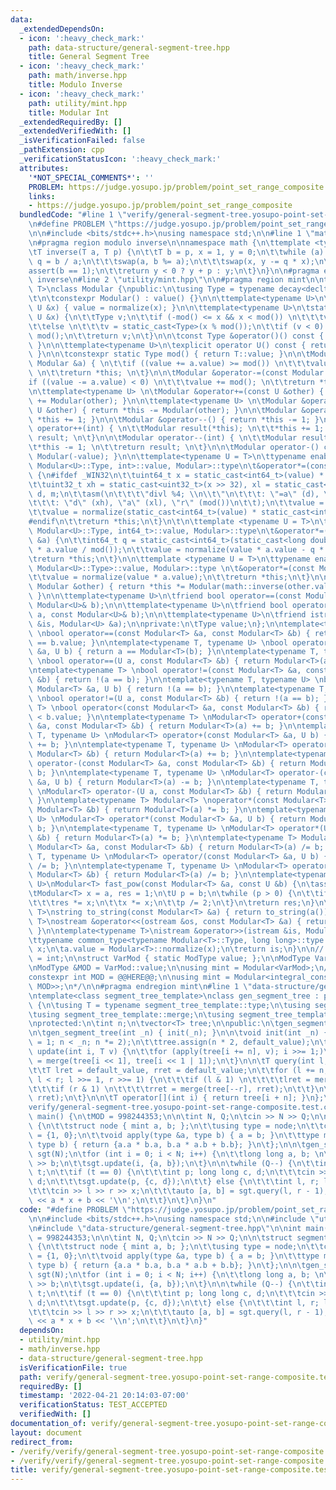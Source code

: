```yaml
---
data:
  _extendedDependsOn:
  - icon: ':heavy_check_mark:'
    path: data-structure/general-segment-tree.hpp
    title: General Segment Tree
  - icon: ':heavy_check_mark:'
    path: math/inverse.hpp
    title: Modulo Inverse
  - icon: ':heavy_check_mark:'
    path: utility/mint.hpp
    title: Modular Int
  _extendedRequiredBy: []
  _extendedVerifiedWith: []
  _isVerificationFailed: false
  _pathExtension: cpp
  _verificationStatusIcon: ':heavy_check_mark:'
  attributes:
    '*NOT_SPECIAL_COMMENTS*': ''
    PROBLEM: https://judge.yosupo.jp/problem/point_set_range_composite
    links:
    - https://judge.yosupo.jp/problem/point_set_range_composite
  bundledCode: "#line 1 \"verify/general-segment-tree.yosupo-point-set-range-composite.test.cpp\"\
    \n#define PROBLEM \"https://judge.yosupo.jp/problem/point_set_range_composite\"\
    \n\n#include <bits/stdc++.h>\nusing namespace std;\n\n#line 1 \"math/inverse.hpp\"\
    \n#pragma region modulo inverse\n\nnamespace math {\n\ttemplate <typename T>\n\
    \tT inverse(T a, T p) {\n\t\tT b = p, x = 1, y = 0;\n\t\twhile (a) {\n\t\t\tT\
    \ q = b / a;\n\t\t\tswap(a, b %= a);\n\t\t\tswap(x, y -= q * x);\n\t\t}\n\t\t\
    assert(b == 1);\n\t\treturn y < 0 ? y + p : y;\n\t}\n}\n\n#pragma endregion modulo\
    \ inverse\n#line 2 \"utility/mint.hpp\"\n\n#pragma region mint\n\ntemplate<typename\
    \ T>\nclass Modular {\npublic:\n\tusing Type = typename decay<decltype(T::value)>::type;\n\
    \t\n\tconstexpr Modular() : value() {}\n\n\ttemplate<typename U>\n\tModular(const\
    \ U &x) { value = normalize(x); }\n\n\ttemplate<typename U>\n\tstatic Type normalize(const\
    \ U &x) {\n\t\tType v;\n\t\tif (-mod() <= x && x < mod()) \n\t\t\tv = static_cast<Type>(x);\n\
    \t\telse \n\t\t\tv = static_cast<Type>(x % mod());\n\t\tif (v < 0) \n\t\t\tv +=\
    \ mod();\n\t\treturn v;\n\t}\n\n\tconst Type &operator()() const { return value;\
    \ }\n\n\ttemplate<typename U>\n\texplicit operator U() const { return static_cast<U>(value);\
    \ }\n\n\tconstexpr static Type mod() { return T::value; }\n\n\tModular &operator+=(const\
    \ Modular &a) { \n\t\tif ((value += a.value) >= mod()) \n\t\t\tvalue -= mod();\
    \ \n\t\treturn *this; \n\t}\n\n\tModular &operator-=(const Modular &a) { \n\t\t\
    if ((value -= a.value) < 0) \n\t\t\tvalue += mod(); \n\t\treturn *this; \n\t}\n\
    \n\ttemplate<typename U> \n\tModular &operator+=(const U &other) { return *this\
    \ += Modular(other); }\n\n\ttemplate<typename U> \n\tModular &operator-=(const\
    \ U &other) { return *this -= Modular(other); }\n\n\tModular &operator++() { return\
    \ *this += 1; }\n\n\tModular &operator--() { return *this -= 1; }\n\n\tModular\
    \ operator++(int) { \n\t\tModular result(*this); \n\t\t*this += 1; \n\t\treturn\
    \ result; \n\t}\n\n\tModular operator--(int) { \n\t\tModular result(*this);\n\t\
    \t*this -= 1; \n\t\treturn result; \n\t}\n\n\tModular operator-() const { return\
    \ Modular(-value); }\n\n\ttemplate<typename U = T>\n\ttypename enable_if<is_same<typename\
    \ Modular<U>::Type, int>::value, Modular>::type\n\t&operator*=(const Modular &a)\
    \ {\n#ifdef _WIN32\n\t\tuint64_t x = static_cast<int64_t>(value) * static_cast<int64_t>(a.value);\n\
    \t\tuint32_t xh = static_cast<uint32_t>(x >> 32), xl = static_cast<uint32_t>(x),\
    \ d, m;\n\t\tasm(\n\t\t\t\"divl %4; \\n\\t\"\n\t\t\t: \"=a\" (d), \"=d\" (m)\n\
    \t\t\t: \"d\" (xh), \"a\" (xl), \"r\" (mod())\n\t\t);\n\t\tvalue = m;\n#else\n\
    \t\tvalue = normalize(static_cast<int64_t>(value) * static_cast<int64_t>(a.value));\n\
    #endif\n\t\treturn *this;\n\t}\n\t\n\ttemplate <typename U = T>\n\ttypename enable_if<is_same<typename\
    \ Modular<U>::Type, int64_t>::value, Modular>::type\n\t&operator*=(const Modular\
    \ &a) {\n\t\tint64_t q = static_cast<int64_t>(static_cast<long double>(value)\
    \ * a.value / mod());\n\t\tvalue = normalize(value * a.value - q * mod());\n\t\
    \treturn *this;\n\t}\n\n\ttemplate <typename U = T>\n\ttypename enable_if<!is_integral<typename\
    \ Modular<U>::Type>::value, Modular>::type \n\t&operator*=(const Modular &a) {\n\
    \t\tvalue = normalize(value * a.value);\n\t\treturn *this;\n\t}\n\n\tModular &operator/=(const\
    \ Modular &other) { return *this *= Modular(math::inverse(other.value, mod()));\
    \ }\n\n\ttemplate<typename U>\n\tfriend bool operator==(const Modular<U>& a, const\
    \ Modular<U>& b);\n\n\ttemplate<typename U>\n\tfriend bool operator<(const Modular<U>&\
    \ a, const Modular<U>& b);\n\n\ttemplate<typename U>\n\tfriend istream &operator>>(istream\
    \ &is, Modular<U> &a);\n\nprivate:\n\tType value;\n};\n\ntemplate<typename T>\
    \ \nbool operator==(const Modular<T> &a, const Modular<T> &b) { return a.value\
    \ == b.value; }\n\ntemplate<typename T, typename U> \nbool operator==(const Modular<T>\
    \ &a, U b) { return a == Modular<T>(b); }\n\ntemplate<typename T, typename U>\
    \ \nbool operator==(U a, const Modular<T> &b) { return Modular<T>(a) == b; }\n\
    \ntemplate<typename T> \nbool operator!=(const Modular<T> &a, const Modular<T>\
    \ &b) { return !(a == b); }\n\ntemplate<typename T, typename U> \nbool operator!=(const\
    \ Modular<T> &a, U b) { return !(a == b); }\n\ntemplate<typename T, typename U>\
    \ \nbool operator!=(U a, const Modular<T> &b) { return !(a == b); }\n\ntemplate<typename\
    \ T> \nbool operator<(const Modular<T> &a, const Modular<T> &b) { return a.value\
    \ < b.value; }\n\ntemplate<typename T> \nModular<T> operator+(const Modular<T>\
    \ &a, const Modular<T> &b) { return Modular<T>(a) += b; }\n\ntemplate<typename\
    \ T, typename U> \nModular<T> operator+(const Modular<T> &a, U b) { return Modular<T>(a)\
    \ += b; }\n\ntemplate<typename T, typename U> \nModular<T> operator+(U a, const\
    \ Modular<T> &b) { return Modular<T>(a) += b; }\n\ntemplate<typename T> \nModular<T>\
    \ operator-(const Modular<T> &a, const Modular<T> &b) { return Modular<T>(a) -=\
    \ b; }\n\ntemplate<typename T, typename U> \nModular<T> operator-(const Modular<T>\
    \ &a, U b) { return Modular<T>(a) -= b; }\n\ntemplate<typename T, typename U>\
    \ \nModular<T> operator-(U a, const Modular<T> &b) { return Modular<T>(a) -= b;\
    \ }\n\ntemplate<typename T> Modular<T> \noperator*(const Modular<T> &a, const\
    \ Modular<T> &b) { return Modular<T>(a) *= b; }\n\ntemplate<typename T, typename\
    \ U> \nModular<T> operator*(const Modular<T> &a, U b) { return Modular<T>(a) *=\
    \ b; }\n\ntemplate<typename T, typename U> \nModular<T> operator*(U a, const Modular<T>\
    \ &b) { return Modular<T>(a) *= b; }\n\ntemplate<typename T> Modular<T> \noperator/(const\
    \ Modular<T> &a, const Modular<T> &b) { return Modular<T>(a) /= b; }\n\ntemplate<typename\
    \ T, typename U> \nModular<T> operator/(const Modular<T> &a, U b) { return Modular<T>(a)\
    \ /= b; }\n\ntemplate<typename T, typename U> \nModular<T> operator/(U a, const\
    \ Modular<T> &b) { return Modular<T>(a) /= b; }\n\ntemplate<typename T, typename\
    \ U>\nModular<T> fast_pow(const Modular<T> &a, const U &b) {\n\tassert(b >= 0);\n\
    \tModular<T> x = a, res = 1;\n\tU p = b;\n\twhile (p > 0) {\n\t\tif (p & 1) \n\
    \t\t\tres *= x;\n\t\tx *= x;\n\t\tp /= 2;\n\t}\n\treturn res;\n}\n\ntemplate<typename\
    \ T>\nstring to_string(const Modular<T> &a) { return to_string(a()); }\n\ntemplate<typename\
    \ T>\nostream &operator<<(ostream &os, const Modular<T> &a) { return os << a();\
    \ }\n\ntemplate<typename T>\nistream &operator>>(istream &is, Modular<T> &a) {\n\
    \ttypename common_type<typename Modular<T>::Type, long long>::type x;\n\tis >>\
    \ x;\n\ta.value = Modular<T>::normalize(x);\n\treturn is;\n}\n\n// /*\nusing ModType\
    \ = int;\n\nstruct VarMod { static ModType value; };\n\nModType VarMod::value;\n\
    \nModType &MOD = VarMod::value;\n\nusing mint = Modular<VarMod>;\n// */\n\n/*\n\
    constexpr int MOD = @@HERE@@;\n\nusing mint = Modular<integral_constant<decay<decltype(MOD)>::type,\
    \ MOD>>;\n*/\n\n#pragma endregion mint\n#line 1 \"data-structure/general-segment-tree.hpp\"\
    \ntemplate<class segment_tree_template>\nclass gen_segment_tree : public segment_tree_template\
    \ {\n\tusing T = typename segment_tree_template::type;\n\tusing segment_tree_template::default_value;\n\
    \tusing segment_tree_template::merge;\n\tusing segment_tree_template::apply;\n\
    \nprotected:\n\tint n;\n\tvector<T> tree;\n\npublic:\n\tgen_segment_tree() = default;\n\
    \n\tgen_segment_tree(int _n) { init(_n); }\n\n\tvoid init(int _n) {\n\t\tfor (n\
    \ = 1; n < _n; n *= 2);\n\t\ttree.assign(n * 2, default_value);\n\t}\n\n\tvoid\
    \ update(int i, T v) {\n\t\tfor (apply(tree[i += n], v); i >>= 1;)\n\t\t\ttree[i]\
    \ = merge(tree[i << 1], tree[i << 1 | 1]);\n\t}\n\n\tT query(int l, int r) {\n\
    \t\tT lret = default_value, rret = default_value;\n\t\tfor (l += n, r += n + 1;\
    \ l < r; l >>= 1, r >>= 1) {\n\t\t\tif (l & 1) \n\t\t\t\tlret = merge(lret, tree[l++]);\n\
    \t\t\tif (r & 1) \n\t\t\t\trret = merge(tree[--r], rret);\n\t\t}\n\t\treturn merge(lret,\
    \ rret);\n\t}\n\n\tT operator[](int i) { return tree[i + n]; }\n};\n#line 8 \"\
    verify/general-segment-tree.yosupo-point-set-range-composite.test.cpp\"\n\nint\
    \ main() {\n\tMOD = 998244353;\n\n\tint N, Q;\n\tcin >> N >> Q;\n\n\tstruct segment_tree_template\
    \ {\n\t\tstruct node { mint a, b; };\n\t\tusing type = node;\n\t\tconst type default_value\
    \ = {1, 0};\n\t\tvoid apply(type &a, type b) { a = b; }\n\t\ttype merge(type a,\
    \ type b) { return {a.a * b.a, b.a * a.b + b.b}; }\n\t};\n\n\tgen_segment_tree<segment_tree_template>\
    \ sgt(N);\n\tfor (int i = 0; i < N; i++) {\n\t\tlong long a, b; \n\t\tcin >> a\
    \ >> b;\n\t\tsgt.update(i, {a, b});\n\t}\n\n\twhile (Q--) {\n\t\tint t; cin >>\
    \ t;\n\t\tif (t == 0) {\n\t\t\tint p; long long c, d;\n\t\t\tcin >> p >> c >>\
    \ d;\n\t\t\tsgt.update(p, {c, d});\n\t\t} else {\n\t\t\tint l, r; long long x;\n\
    \t\t\tcin >> l >> r >> x;\n\t\t\tauto [a, b] = sgt.query(l, r - 1);\n\t\t\tcout\
    \ << a * x + b << '\\n';\n\t\t}\n\t}\n}\n"
  code: "#define PROBLEM \"https://judge.yosupo.jp/problem/point_set_range_composite\"\
    \n\n#include <bits/stdc++.h>\nusing namespace std;\n\n#include \"utility/mint.hpp\"\
    \n#include \"data-structure/general-segment-tree.hpp\"\n\nint main() {\n\tMOD\
    \ = 998244353;\n\n\tint N, Q;\n\tcin >> N >> Q;\n\n\tstruct segment_tree_template\
    \ {\n\t\tstruct node { mint a, b; };\n\t\tusing type = node;\n\t\tconst type default_value\
    \ = {1, 0};\n\t\tvoid apply(type &a, type b) { a = b; }\n\t\ttype merge(type a,\
    \ type b) { return {a.a * b.a, b.a * a.b + b.b}; }\n\t};\n\n\tgen_segment_tree<segment_tree_template>\
    \ sgt(N);\n\tfor (int i = 0; i < N; i++) {\n\t\tlong long a, b; \n\t\tcin >> a\
    \ >> b;\n\t\tsgt.update(i, {a, b});\n\t}\n\n\twhile (Q--) {\n\t\tint t; cin >>\
    \ t;\n\t\tif (t == 0) {\n\t\t\tint p; long long c, d;\n\t\t\tcin >> p >> c >>\
    \ d;\n\t\t\tsgt.update(p, {c, d});\n\t\t} else {\n\t\t\tint l, r; long long x;\n\
    \t\t\tcin >> l >> r >> x;\n\t\t\tauto [a, b] = sgt.query(l, r - 1);\n\t\t\tcout\
    \ << a * x + b << '\\n';\n\t\t}\n\t}\n}"
  dependsOn:
  - utility/mint.hpp
  - math/inverse.hpp
  - data-structure/general-segment-tree.hpp
  isVerificationFile: true
  path: verify/general-segment-tree.yosupo-point-set-range-composite.test.cpp
  requiredBy: []
  timestamp: '2022-04-21 20:14:03-07:00'
  verificationStatus: TEST_ACCEPTED
  verifiedWith: []
documentation_of: verify/general-segment-tree.yosupo-point-set-range-composite.test.cpp
layout: document
redirect_from:
- /verify/verify/general-segment-tree.yosupo-point-set-range-composite.test.cpp
- /verify/verify/general-segment-tree.yosupo-point-set-range-composite.test.cpp.html
title: verify/general-segment-tree.yosupo-point-set-range-composite.test.cpp
---
```

